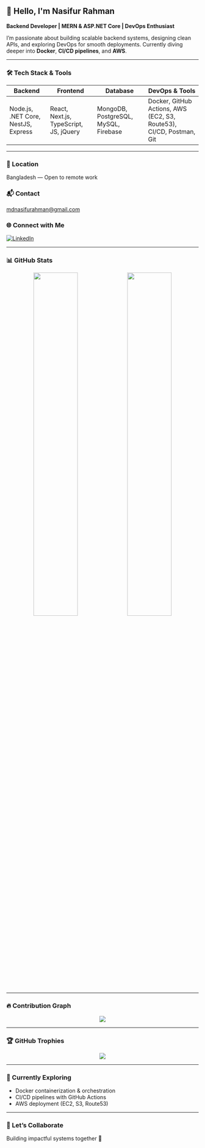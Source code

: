 ## 👋 Hello, I'm Nasifur Rahman

**Backend Developer | MERN & ASP.NET Core | DevOps Enthusiast**  

I’m passionate about building scalable backend systems, designing clean APIs, and exploring DevOps for smooth deployments. Currently diving deeper into **Docker**, **CI/CD pipelines**, and **AWS**.  

---

### 🛠️ Tech Stack & Tools
| Backend | Frontend | Database | DevOps & Tools |
|---------|---------|---------|----------------|
| Node.js, .NET Core, NestJS, Express | React, Next.js, TypeScript, JS, jQuery | MongoDB, PostgreSQL, MySQL, Firebase | Docker, GitHub Actions, AWS (EC2, S3, Route53), CI/CD, Postman, Git |

---

### 📍 Location
Bangladesh — Open to remote work  

### 📬 Contact
[mdnasifurahman@gmail.com](mailto:mdnasifurahman@gmail.com)  

### 🌐 Connect with Me
[![LinkedIn](https://img.shields.io/badge/LinkedIn-0A66C2?style=for-the-badge&logo=linkedin&logoColor=white)](https://www.linkedin.com/in/nasifrhman/)

---

### 📊 GitHub Stats
<p align="center">
  <img width="48%" src="https://github-readme-stats.vercel.app/api?username=nasifrhman&show_icons=true&theme=tokyonight&count_private=true" />
  <img width="48%" src="https://github-readme-stats.vercel.app/api/top-langs/?username=nasifrhman&layout=compact&theme=tokyonight&langs_count=10" />
</p>

---

### 🔥 Contribution Graph
<p align="center">
  <img src="https://github-readme-activity-graph.vercel.app/graph?username=nasifrhman&theme=tokyo-night" />
</p>

---

### 🏆 GitHub Trophies
<p align="center">
  <img src="https://github-profile-trophy.vercel.app/?username=nasifrhman&theme=tokyonight&column=7&margin-w=10&margin-h=10" />
</p>

---

### 🧠 Currently Exploring
- Docker containerization & orchestration  
- CI/CD pipelines with GitHub Actions  
- AWS deployment (EC2, S3, Route53)

---

### 🤝 Let’s Collaborate
Building impactful systems together 🚀
